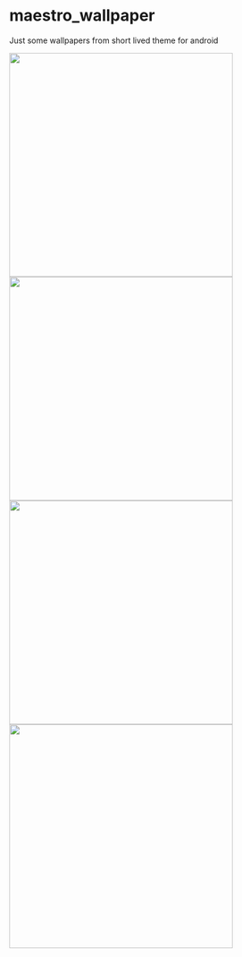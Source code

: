 # maestro_wallpaper
Just some wallpapers from short lived theme for android

<img src="https://raw.githubusercontent.com/mezueceejay/maestro_wallpaper/blob/master/maestro_wall1_suncshine.png" width="400">
<img src="https://raw.githubusercontent.com/mezueceejay/maestro_wallpaper/blob/master/maestro_wall2.png" width="400">
<img src="https://raw.githubusercontent.com/mezueceejay/maestro_wallpaper/blob/master/maestro_wall3.png" width="400">
<img src="https://raw.githubusercontent.com//mezueceejay/maestro_wallpaper/blob/master/maestro_wall4.png" width="400">
